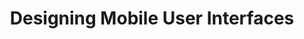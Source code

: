---
title: Designing Mobile User Interfaces
url: /refguide/mobile/designing-mobile-user-interfaces/
category: Mobile
weight: 30
---